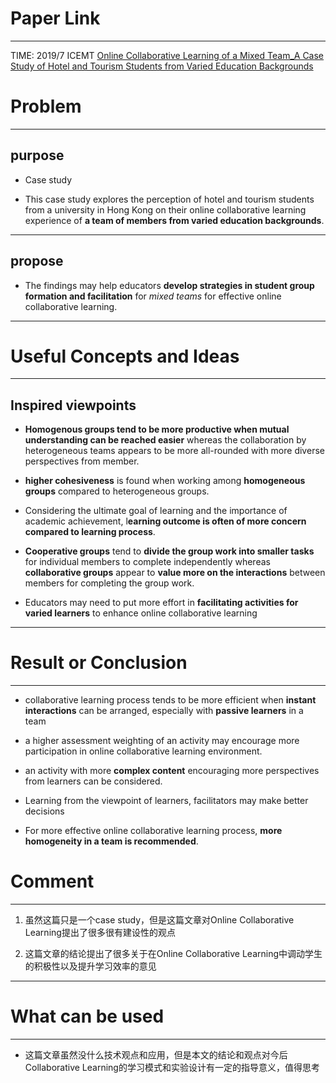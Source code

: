 # Paper Link
---

TIME: 2019/7 ICEMT
[Online Collaborative Learning of a Mixed Team_A Case Study of Hotel and Tourism Students from Varied Education Backgrounds](https://dl.acm.org/doi/10.1145/3345120.3345137)


# Problem
---

## purpose

- Case study

- This case study explores the perception of hotel and tourism students from a university in Hong Kong on their online collaborative learning experience of **a team of members from varied education backgrounds**.
---

## propose

- The findings may help educators **develop strategies in student group formation and facilitation** for *mixed teams* for effective online collaborative learning.
---

# Useful Concepts and Ideas
---

## Inspired viewpoints

- **Homogenous groups tend to be more productive when mutual understanding can be reached easier** whereas the collaboration by heterogeneous teams appears to be more all-rounded with more diverse perspectives from member.
  
- **higher cohesiveness** is found when working among **homogeneous groups** compared to heterogeneous groups.
  
- Considering the ultimate goal of learning and the importance of academic achievement, l**earning outcome is often of more concern compared to learning process**.
  
- **Cooperative groups** tend to **divide the group work into smaller tasks** for individual members to complete independently whereas **collaborative groups** appear to **value more on the interactions** between members for completing the group work.
  
- Educators may need to put more effort in **facilitating activities for varied learners** to enhance online collaborative learning
---

# Result or Conclusion
---

-  collaborative learning process tends to be more efficient when **instant interactions** can be arranged, especially with **passive learners** in a team
  
-  a higher assessment weighting of an activity may encourage more participation in online collaborative learning environment.
  
-  an activity with more **complex content** encouraging more perspectives from learners can be considered.
-  Learning from the viewpoint of learners, facilitators may make better decisions

-  For more effective online collaborative learning process, **more homogeneity in a team is recommended**.


# Comment
---

1. 虽然这篇只是一个case study，但是这篇文章对Online Collaborative Learning提出了很多很有建设性的观点

2. 这篇文章的结论提出了很多关于在Online Collaborative Learning中调动学生的积极性以及提升学习效率的意见
---

# What can be used
---

- 这篇文章虽然没什么技术观点和应用，但是本文的结论和观点对今后Collaborative Learning的学习模式和实验设计有一定的指导意义，值得思考